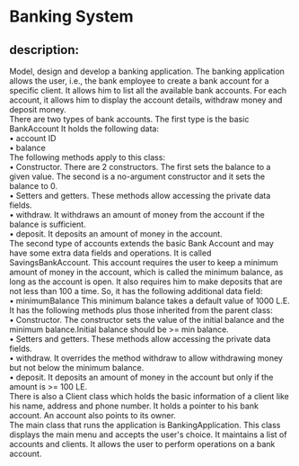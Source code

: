 # Banking System

## description:

Model, design and develop a banking application. The banking application allows the user, i.e., the bank employee to create a bank account for a specific client. It allows him to list all the available bank accounts. For each account, it allows him to display the account details, withdraw money and deposit money.<br>
There are two types of bank accounts. The first type is the basic BankAccount It holds the following data:<br>
• account ID<br>
• balance<br>
The following methods apply to this class:<br>
• Constructor. There are 2 constructors. The first sets the balance to a given value. The second is a no-argument constructor and it sets the balance to 0.<br>
• Setters and getters. These methods allow accessing the private data fields.<br>
• withdraw. It withdraws an amount of money from the account if the balance is sufficient.<br>
• deposit. It deposits an amount of money in the account.<br>
The second type of accounts extends the basic Bank Account and may have some extra data fields and operations. It is called SavingsBankAccount. This account requires the user to keep a minimum amount of money in the account, which is called the minimum balance, as long as the account is open. It also requires him to make deposits that are not less than 100 a time. So, it has the following additional data field:<br>
• minimumBalance This minimum balance takes a default value of 1000 L.E.
It has the following methods plus those inherited from the parent class:<br>
• Constructor. The constructor sets the value of the initial balance and the minimum balance.Initial balance should be >= min balance.<br>
• Setters and getters. These methods allow accessing the private data fields.<br>
• withdraw. It overrides the method withdraw to allow withdrawing money but not below the minimum balance.<br>
• deposit. It deposits an amount of money in the account but only if the amount is >= 100 LE.<br>
There is also a Client class which holds the basic information of a client like his name, address and phone number. It holds a pointer to his bank account. An account also points to its owner.<br>
The main class that runs the application is BankingApplication. This class displays the main menu and accepts the user's choice. It maintains a list of accounts and clients. It allows the user to perform operations on a bank account.<br>
